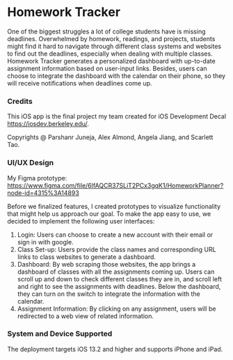 # Homework Tracker

One of the biggest struggles a lot of college students have is missing deadlines. Overwhelmed by homework, readings, and projects, students might find it hard to navigate through different class systems and websites to find out the deadlines, especially when dealing with multiple classes. Homework Tracker generates a personalized dashboard with up-to-date assignment information based on user-input links. Besides, users can choose to integrate the dashboard with the calendar on their phone, so they will receive notifications when deadlines come up.

### Credits

This iOS app is the final project my team created for iOS Development Decal https://iosdev.berkeley.edu/.

Copyrights @ Parshanr Juneja, Alex Almond, Angela Jiang, and Scarlett Tao.

### UI/UX Design

My Figma prototype: https://www.figma.com/file/6lfAQCR37SLiT2PCx3gqK1/HomeworkPlanner?node-id=4315%3A14893

Before we finalized features, I created prototypes to visualize functionality that might help us approach our goal. To make the app easy to use, we decided to implement the following user interfaces:

1) Login: Users can choose to create a new account with their email or sign in with google.
2) Class Set-up: Users provide the class names and corresponding URL links to class websites to generate a dashboard.
3) Dashboard: By web scraping those websites, the app brings a dashboard of classes with all the assignments coming up. Users can scroll up and down to check different classes they are in, and scroll left and right to see the assignments with deadlines. Below the dashboard, they can turn on the switch to integrate the information with the calendar.
4) Assignment Information: By clicking on any assignment, users will be redirected to a web view of related information.

### System and Device Supported

The deployment targets iOS 13.2 and higher and supports iPhone and iPad.
